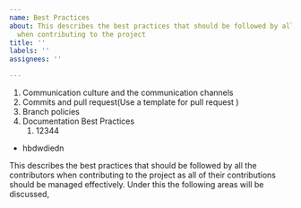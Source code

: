 ```yaml
---
name: Best Practices
about: This describes the best practices that should be followed by all the contributors
  when contributing to the project
title: ''
labels: ''
assignees: ''

---
```


1. Communication culture and the communication channels
1. Commits and pull request(Use a template for pull request )
1. Branch policies
1. Documentation Best Practices
   1. 12344
* hbdwdiedn

This describes the best practices that should be followed by all the contributors when contributing to the project as all of their contributions should be managed effectively. Under this the following areas will be discussed,
